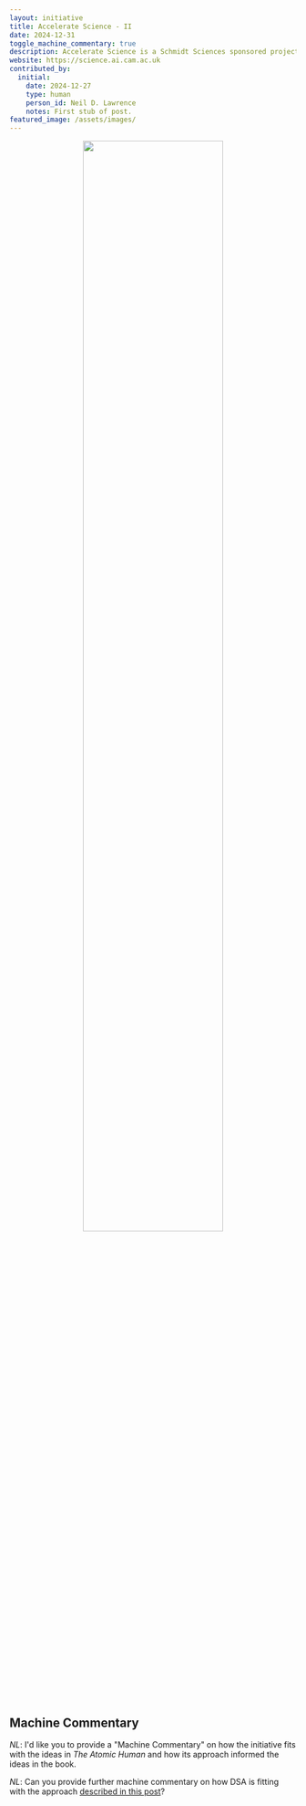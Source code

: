 ```yaml
---
layout: initiative
title: Accelerate Science - II
date: 2024-12-31
toggle_machine_commentary: true
description: Accelerate Science is a Schmidt Sciences sponsored project to bring about a step change in Cambridge's science capabilities through AI.
website: https://science.ai.cam.ac.uk
contributed_by:
  initial:
    date: 2024-12-27
    type: human
    person_id: Neil D. Lawrence
    notes: First stub of post.
featured_image: /assets/images/
---
```


<center>
<image src="/assets/images/" width="70%"/>

<i></i>
</center>



<div class="machine-commentary" markdown=1>

## Machine Commentary

*NL*: I'd like you to provide a "Machine Commentary" on how the initiative fits with the ideas in *The Atomic Human* and how its approach informed the ideas in the book.


*NL*: Can you provide further machine commentary on how DSA is fitting with the approach [described in this post](/reflections/purpose-people-projects-principles-process/)?


</div>

